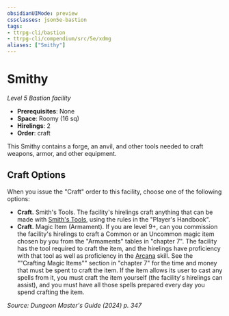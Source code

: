 ```yaml
---
obsidianUIMode: preview
cssclasses: json5e-bastion
tags:
- ttrpg-cli/bastion
- ttrpg-cli/compendium/src/5e/xdmg
aliases: ["Smithy"]
---
```

# Smithy
*Level 5 Bastion facility*  

- **Prerequisites**: None
- **Space**: Roomy (16 sq)
- **Hirelings**: 2
- **Order**: craft

This Smithy contains a forge, an anvil, and other tools needed to craft weapons, armor, and other equipment.

## Craft Options

When you issue the "Craft" order to this facility, choose one of the following options:

- **Craft.** Smith's Tools. The facility's hirelings craft anything that can be made with [Smith's Tools](3-Compendium/items/smiths-tools-xphb.md), using the rules in the "Player's Handbook".  
- **Craft.** Magic Item (Armament). If you are level 9+, can you commission the facility's hirelings to craft a Common or an Uncommon magic item chosen by you from the "Armaments" tables in "chapter 7". The facility has the tool required to craft the item, and the hirelings have proficiency with that tool as well as proficiency in the [Arcana](3-Compendium/rules/skills.md#Arcana) skill. See the ""Crafting Magic Items"" section in "chapter 7" for the time and money that must be spent to craft the item. If the item allows its user to cast any spells from it, you must craft the item yourself (the facility's hirelings can assist), and you must have all those spells prepared every day you spend crafting the item.  

*Source: Dungeon Master's Guide (2024) p. 347*